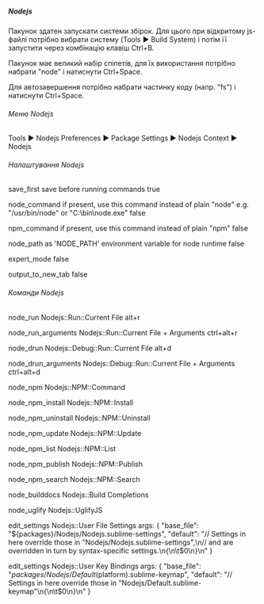 ##### Nodejs

Пакунок здатен запускати системи збірок. Для цього при відкритому js-файлі
потрібно вибрати систему (Tools ▶ Build System) і потім її запустити через
комбінацію клавіш Ctrl+B.

Пакунок має великий набір спіпетів, для їх використання потрібно набрати "node"
і натиснути Ctrl+Space.

Для автозавершення потрібно набрати частинку коду (напр. "fs") і натиснути
Ctrl+Space.


###### Меню Nodejs

Tools ▶ Nodejs
Preferences ▶ Package Settings ▶ Nodejs
Context ▶ Nodejs


###### Налаштування Nodejs

save_first        save before running commands
                  true

node_command      if present, use this command instead of plain "node"  e.g.
                  "/usr/bin/node" or "C:\bin\node.exe"
                  false

npm_command       if present, use this command instead of plain "npm"
                  false

node_path         as 'NODE_PATH' environment variable for node runtime
                  false

expert_mode       false

output_to_new_tab false


###### Команди Nodejs


node_run            Nodejs::Run::Current File
                    alt+r

node_run_arguments  Nodejs::Run::Current File + Arguments
                    ctrl+alt+r

node_drun           Nodejs::Debug::Run::Current File
                    alt+d

node_drun_arguments Nodejs::Debug::Run::Current File + Arguments
                    ctrl+alt+d

node_npm            Nodejs::NPM::Command

node_npm_install    Nodejs::NPM::Install

node_npm_uninstall  Nodejs::NPM::Uninstall

node_npm_update     Nodejs::NPM::Update

node_npm_list       Nodejs::NPM::List

node_npm_publish    Nodejs::NPM::Publish

node_npm_search     Nodejs::NPM::Search

node_builddocs      Nodejs::Build Completions

node_uglify         Nodejs::UglifyJS

edit_settings       Nodejs::User File Settings
                    args: {
                      "base_file": "${packages}/Nodejs/Nodejs.sublime-settings",
                      "default": "// Settings in here override those in \"Nodejs/Nodejs.sublime-settings\",\n// and are overridden in turn by syntax-specific settings.\n{\n\t$0\n}\n"
                    }

edit_settings       Nodejs::User Key Bindings
                    args: {
                      "base_file": "${packages}/Nodejs/Default ($platform).sublime-keymap",
                      "default": "// Settings in here override those in \"Nodejs/Default.sublime-keymap\"\n{\n\t$0\n}\n"
                    }